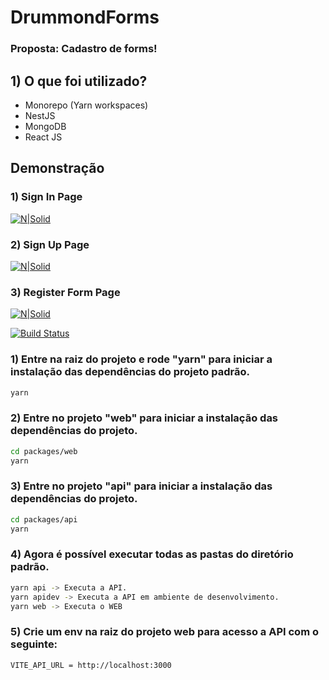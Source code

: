 # DrummondForms
### Proposta: Cadastro de forms!

## 1) O que foi utilizado?
- Monorepo (Yarn workspaces)
- NestJS
- MongoDB
- React JS

## Demonstração
### 1) Sign In Page
[![N|Solid](https://i.imgur.com/sI615as.jpg)](https://nodesource.com/products/nsolid)
### 2) Sign Up Page
[![N|Solid](https://i.imgur.com/tRIRJcH.jpg)](https://nodesource.com/products/nsolid)
### 3) Register Form Page
[![N|Solid](https://i.imgur.com/8D9wCmQ.jpg)](https://nodesource.com/products/nsolid)


[![Build Status](https://travis-ci.org/joemccann/dillinger.svg?branch=master)](https://travis-ci.org/joemccann/dillinger)

### 1) Entre na raiz do projeto e rode "yarn" para iniciar a instalação das dependências do projeto padrão.

```sh
yarn 
```
### 2) Entre no projeto "web" para iniciar a instalação das dependências do projeto.

```sh
cd packages/web
yarn 
```

### 3) Entre no projeto "api" para iniciar a instalação das dependências do projeto.

```sh
cd packages/api
yarn 
```

### 4) Agora é possível executar todas as pastas do diretório padrão.

```sh
yarn api -> Executa a API.
yarn apidev -> Executa a API em ambiente de desenvolvimento.
yarn web -> Executa o WEB
```

### 5) Crie um env na raiz do projeto web para acesso a API com o seguinte:

```sh
VITE_API_URL = http://localhost:3000
```

